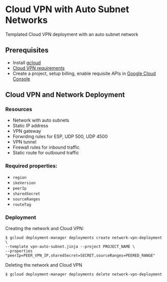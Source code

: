 # Cloud VPN with Auto Subnet Networks

Templated Cloud VPN deployment with an auto subnet network

## Prerequisites
- Install [gcloud](https://cloud.google.com/sdk)
- [Cloud VPN requirements](https://cloud.google.com/compute/docs/vpn/overview#requirements)
- Create a project, setup billing, enable requisite APIs in [Google Cloud Console](https://console.cloud.google.com/)

## Cloud VPN and Network Deployment

### Resources
- Network with auto subnets
- Static IP address
- VPN gateway
- Forwrding rules for ESP, UDP 500, UDP 4500
- VPN tunnel
- Firewall rules for inbound traffic
- Static route for outbound traffic

### Required properties:
- `region`
- `ikeVersion`
- `peerIp`
- `sharedSecret`
- `sourceRanges`
- `routeTag`

### Deployment

Creating the network and Cloud VPN:

    $ gcloud deployment-manager deployments create network-vpn-deployment \
    --template vpn-auto-subnet.jinja --project PROJECT_NAME \
    --properties "peerIp=PEER_VPN_IP,sharedSecret=SECRET,sourceRanges=PEERED_RANGE"

Deleting the network and Cloud VPN

    $ gcloud deployment-manager deployments delete network-vpn-deployment

